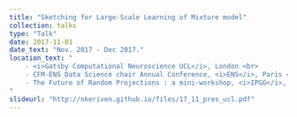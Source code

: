 ```yaml
---
title: "Sketching for Large-Scale Learning of Mixture model"
collection: talks
type: "Talk"
date: 2017-11-01
date_text: "Nov. 2017 - Dec 2017."
location_text: "
    - <i>Gatsby Computational Neuroscience UCL</i>, London <br>
    - CFM-ENS Data Science chair Annual Conference, <i>ENS</i>, Paris <br>
    - The Future of Random Projections : a mini-workshop, <i>IPGG</i>, Paris. <a href='https://www.youtube.com/watch?v=AcqowPSy_30'><u>Video</u></a>
"
slideurl: "http://nkeriven.github.io/files/17_11_pres_ucl.pdf"
---
```

